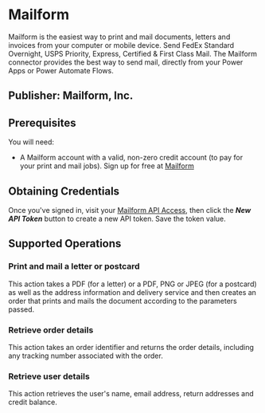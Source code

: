 # Mailform
Mailform is the easiest way to print and mail documents, letters and invoices from your computer or mobile device. Send FedEx Standard Overnight, USPS Priority, Express, Certified & First Class Mail. The Mailform connector provides the best way to send mail, directly from your Power Apps or Power Automate Flows.

## Publisher: Mailform, Inc.

## Prerequisites

You will need:
* A Mailform account with a valid, non-zero credit account (to pay for your print and mail jobs). Sign up for free at [Mailform](https://www.mailform.io)

## Obtaining Credentials

Once you've signed in, visit your [Mailform API Access](https://www.mailform.io/webapp/account.html#/api), then click the ***New API Token*** button to create a new API token. Save the token value.

## Supported Operations

### Print and mail a letter or postcard

This action takes a PDF (for a letter) or a PDF, PNG or JPEG (for a postcard) as well as the address information and delivery service and then creates an order that prints and mails the document according to the parameters passed.


### Retrieve order details

This action takes an order identifier and returns the order details, including any tracking number associated with the order.

### Retrieve user details

This action retrieves the user's name, email address, return addresses and credit balance.
